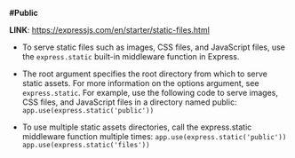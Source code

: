 **#Public**

**LINK**: https://expressjs.com/en/starter/static-files.html

- To serve static files such as images, CSS files, and JavaScript files, use the `express.static` built-in middleware function in Express.

- The root argument specifies the root directory from which to serve static assets. For more information on the options argument, see `express.static`.
    For example, use the following code to serve images, CSS files, and JavaScript files in a directory named public:
    `app.use(express.static('public'))`

- To use multiple static assets directories, call the express.static middleware function multiple times:
    `app.use(express.static('public'))`
    `app.use(express.static('files'))`